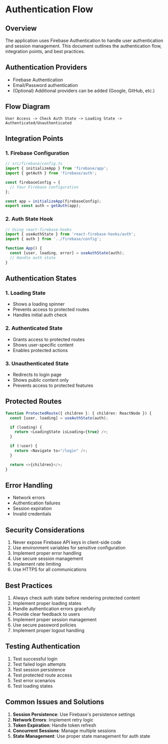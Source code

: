# Authentication Flow

## Overview
The application uses Firebase Authentication to handle user authentication and session management. This document outlines the authentication flow, integration points, and best practices.

## Authentication Providers
- Firebase Authentication
- Email/Password authentication
- (Optional) Additional providers can be added (Google, GitHub, etc.)

## Flow Diagram
```
User Access -> Check Auth State -> Loading State -> Authenticated/Unauthenticated
```

## Integration Points

### 1. Firebase Configuration
```typescript
// src/firebase/config.ts
import { initializeApp } from 'firebase/app';
import { getAuth } from 'firebase/auth';

const firebaseConfig = {
  // Your Firebase configuration
};

const app = initializeApp(firebaseConfig);
export const auth = getAuth(app);
```

### 2. Auth State Hook
```typescript
// Using react-firebase-hooks
import { useAuthState } from 'react-firebase-hooks/auth';
import { auth } from '../firebase/config';

function App() {
  const [user, loading, error] = useAuthState(auth);
  // Handle auth state
}
```

## Authentication States

### 1. Loading State
- Shows a loading spinner
- Prevents access to protected routes
- Handles initial auth check

### 2. Authenticated State
- Grants access to protected routes
- Shows user-specific content
- Enables protected actions

### 3. Unauthenticated State
- Redirects to login page
- Shows public content only
- Prevents access to protected features

## Protected Routes
```typescript
function ProtectedRoute({ children }: { children: ReactNode }) {
  const [user, loading] = useAuthState(auth);

  if (loading) {
    return <LoadingState isLoading={true} />;
  }

  if (!user) {
    return <Navigate to="/login" />;
  }

  return <>{children}</>;
}
```

## Error Handling
- Network errors
- Authentication failures
- Session expiration
- Invalid credentials

## Security Considerations
1. Never expose Firebase API keys in client-side code
2. Use environment variables for sensitive configuration
3. Implement proper error handling
4. Use secure session management
5. Implement rate limiting
6. Use HTTPS for all communications

## Best Practices
1. Always check auth state before rendering protected content
2. Implement proper loading states
3. Handle authentication errors gracefully
4. Provide clear feedback to users
5. Implement proper session management
6. Use secure password policies
7. Implement proper logout handling

## Testing Authentication
1. Test successful login
2. Test failed login attempts
3. Test session persistence
4. Test protected route access
5. Test error scenarios
6. Test loading states

## Common Issues and Solutions
1. **Session Persistence**: Use Firebase's persistence settings
2. **Network Errors**: Implement retry logic
3. **Token Expiration**: Handle token refresh
4. **Concurrent Sessions**: Manage multiple sessions
5. **State Management**: Use proper state management for auth state 